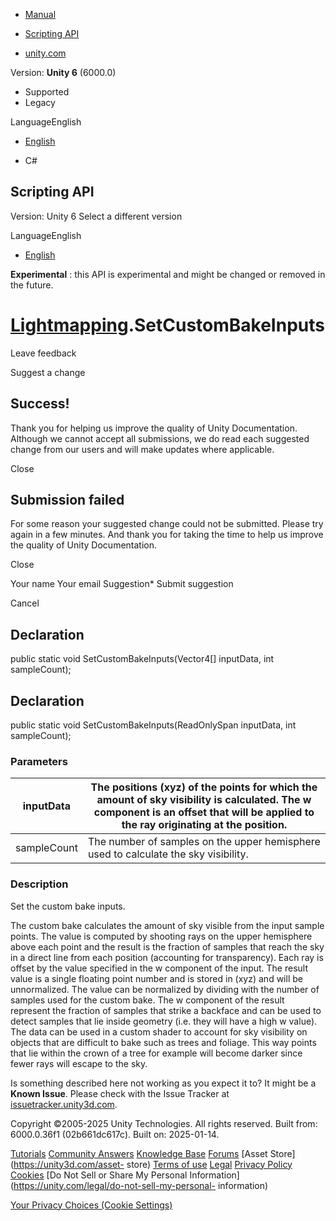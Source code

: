 [ ]()

  * [Manual](../Manual/index.html)
  * [Scripting API](../ScriptReference/index.html)

  * [unity.com](https://unity.com/)

Version: **Unity 6** (6000.0)

  * Supported
  * Legacy

LanguageEnglish

  * [English]()

  * C#

[ ](https://docs.unity3d.com)

## Scripting API

Version: Unity 6 Select a different version

LanguageEnglish

  * [English]()

**Experimental** : this API is experimental and might be changed or removed in
the future.

#  [Lightmapping](Experimental.Lightmapping.html).SetCustomBakeInputs

Leave feedback

Suggest a change

## Success!

Thank you for helping us improve the quality of Unity Documentation. Although
we cannot accept all submissions, we do read each suggested change from our
users and will make updates where applicable.

Close

## Submission failed

For some reason your suggested change could not be submitted. Please <a>try
again</a> in a few minutes. And thank you for taking the time to help us
improve the quality of Unity Documentation.

Close

Your name Your email Suggestion* Submit suggestion

Cancel

[ ]()

## Declaration

public static void SetCustomBakeInputs(Vector4[] inputData, int sampleCount);

## Declaration

public static void SetCustomBakeInputs(ReadOnlySpan<Vector4> inputData, int
sampleCount);

### Parameters

inputData | The positions (xyz) of the points for which the amount of sky visibility is calculated. The w component is an offset that will be applied to the ray originating at the position.  
---|---  
sampleCount | The number of samples on the upper hemisphere used to calculate the sky visibility.  
  
### Description

Set the custom bake inputs.

The custom bake calculates the amount of sky visible from the input sample
points. The value is computed by shooting rays on the upper hemisphere above
each point and the result is the fraction of samples that reach the sky in a
direct line from each position (accounting for transparency). Each ray is
offset by the value specified in the w component of the input. The result
value is a single floating point number and is stored in (xyz) and will be
unnormalized. The value can be normalized by dividing with the number of
samples used for the custom bake. The w component of the result represent the
fraction of samples that strike a backface and can be used to detect samples
that lie inside geometry (i.e. they will have a high w value). The data can be
used in a custom shader to account for sky visibility on objects that are
difficult to bake such as trees and foliage. This way points that lie within
the crown of a tree for example will become darker since fewer rays will
escape to the sky.

Is something described here not working as you expect it to? It might be a
**Known Issue**. Please check with the Issue Tracker at
[issuetracker.unity3d.com](https://issuetracker.unity3d.com).

Copyright ©2005-2025 Unity Technologies. All rights reserved. Built from:
6000.0.36f1 (02b661dc617c). Built on: 2025-01-14.

[Tutorials](https://unity3d.com/learn) [Community
Answers](https://answers.unity3d.com) [Knowledge
Base](https://support.unity3d.com/hc/en-us)
[Forums](https://forum.unity3d.com) [Asset Store](https://unity3d.com/asset-
store) [Terms of use](https://docs.unity3d.com/Manual/TermsOfUse.html)
[Legal](https://unity.com/legal) [Privacy
Policy](https://unity.com/legal/privacy-policy)
[Cookies](https://unity.com/legal/cookie-policy) [Do Not Sell or Share My
Personal Information](https://unity.com/legal/do-not-sell-my-personal-
information)

[Your Privacy Choices (Cookie Settings)](javascript:void\(0\);)

